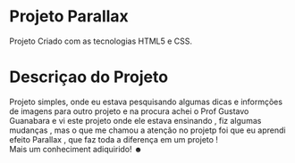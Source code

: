 <h1> Projeto Parallax  </h1>
<p> Projeto  Criado com as tecnologias HTML5 e CSS.</p>

<h1>Descriçao do Projeto</h1>
<p> Projeto simples, onde eu estava  pesquisando algumas dicas e informções de imagens para outro projeto  e na procura achei o Prof Gustavo Guanabara  e vi este projeto onde ele estava ensinando , fiz algumas mudanças , mas o que me chamou a atenção  no projetp foi que eu aprendi efeito Parallax , que faz toda a diferença em um projeto !
<br>
Mais um conheciment adiquirido! ☻ <p>
